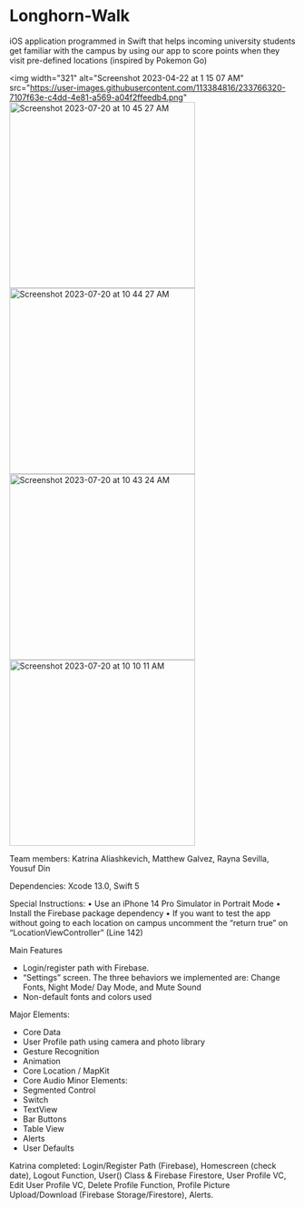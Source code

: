 # Longhorn-Walk
iOS application programmed in Swift that helps incoming university students get familiar with the campus by using our app to score points when they visit pre-defined locations (inspired by Pokemon Go)

<img width="321" alt="Screenshot 2023-04-22 at 1 15 07 AM" src="https://user-images.githubusercontent.com/113384816/233766320-7107f63e-c4dd-4e81-a569-a04f2ffeedb4.png"
<img width="327" alt="Screenshot 2023-07-20 at 10 45 27 AM" src="https://github.com/cyberkatrina/Longhorn-Walk/assets/113384816/65b0a002-4226-46af-a8e8-6be866416ed6">
<img width="327" alt="Screenshot 2023-07-20 at 10 44 27 AM" src="https://github.com/cyberkatrina/Longhorn-Walk/assets/113384816/a03d22ca-aca6-4a71-beb7-14d27c5282a1">
<img width="327" alt="Screenshot 2023-07-20 at 10 43 24 AM" src="https://github.com/cyberkatrina/Longhorn-Walk/assets/113384816/37bc4166-e56a-4ae1-a8ea-7f7cfdb4cfc1">
<img width="327" alt="Screenshot 2023-07-20 at 10 10 11 AM" src="https://github.com/cyberkatrina/Longhorn-Walk/assets/113384816/02e8914f-144f-414e-ae4d-4d870ed71c99">


Team members: Katrina Aliashkevich, Matthew Galvez, Rayna Sevilla, Yousuf Din

Dependencies: Xcode 13.0, Swift 5

Special Instructions: 
• Use an iPhone 14 Pro Simulator in Portrait Mode
• Install the Firebase package dependency 
• If you want to test the app without going to each location on campus uncomment the “return true” on “LocationViewController” (Line 142)


Main Features
* Login/register path with Firebase. 
* “Settings” screen. The three behaviors we implemented are:
Change Fonts, Night Mode/ Day Mode, and Mute Sound  
* Non-default fonts and colors used 


Major Elements: 
   * Core Data 
   * User Profile path using camera and photo library
   * Gesture Recognition 
   * Animation 
   * Core Location / MapKit 
   * Core Audio 
Minor Elements:
   * Segmented Control 
   * Switch
   * TextView
   * Bar Buttons
   * Table View 
   * Alerts 
   * User Defaults 


Katrina completed: Login/Register Path (Firebase), Homescreen (check date), Logout Function, User() Class & Firebase Firestore, User Profile VC, Edit User Profile VC, Delete Profile Function, Profile Picture Upload/Download (Firebase Storage/Firestore), Alerts.

